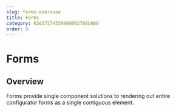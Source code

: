 ```yaml
---
slug: forms-overview
title: Forms
category: 6261727455090d002780b880
order: 5
---
```


# Forms

## Overview

Forms provide single component solutions to rendering out entire configurator forms as a single contiguous element.
